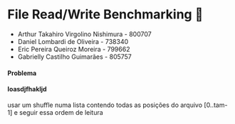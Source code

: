 # File Read/Write Benchmarking 📂
- Arthur Takahiro Virgolino Nishimura - 800707
- Daniel Lombardi de Oliveira - 738340
- Eric Pereira Queiroz Moreira - 799662
- Gabrielly Castilho Guimarães - 805757

#### Problema



#### Ioasdjfhakljd
usar um shuffle numa lista contendo todas as posições do arquivo [0..tam-1] e seguir essa ordem de leitura
